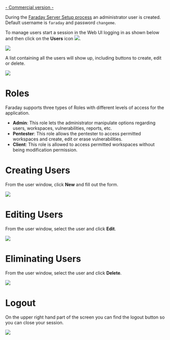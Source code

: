 [- Commercial version -](https://www.faradaysec.com/#download)

During the [Faraday Server Setup process](https://github.com/infobyte/faraday/wiki/installation-server#commercial-server-configuration) an administrator user is created. Default username is `faraday` and password `changeme`.

To manage users start a session in the Web UI logging in as shown below and then click on the **Users** icon ![](https://raw.github.com/wiki/infobyte/faraday/images/faraday_users_icono.png).

![](https://raw.github.com/wiki/infobyte/faraday/images/faraday_users_login.png)

A list containing all the users will show up, including buttons to create, edit or delete.

![](https://raw.github.com/wiki/infobyte/faraday/images/faraday_users_list.png)

# Roles

Faraday supports three types of Roles with different levels of access for the application.

* **Admin**: This role lets the administrator manipulate options regarding users, workspaces, vulnerabilities, reports, etc.
* **Pentester**: This role allows the pentester to access permitted workspaces and create, edit or erase vulnerabilities.
* **Client**: This role is allowed to access permitted workspaces without being modification permission.

# Creating Users

From the user window, click **New** and fill out the form.

![](https://raw.github.com/wiki/infobyte/faraday/images/faraday_users_new.png)

# Editing Users

From the user window, select the user and click **Edit**.

![](https://raw.github.com/wiki/infobyte/faraday/images/faraday_users_edit.png)

# Eliminating Users

From the user window, select the user and click **Delete**.

![](https://raw.github.com/wiki/infobyte/faraday/images/faraday_users_delete.png)

# Logout

On the upper right hand part of the screen you can find the logout button so you can close your session.

![](https://raw.github.com/wiki/infobyte/faraday/images/faraday_users_logout.png)
 
